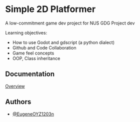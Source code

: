 # Simple 2D Platformer

A low-commitment game dev project for NUS GDG Project dev

Learning objectives:
- How to use Godot and gdscript (a python dialect)
- Github and Code Collaboration
- Game feel concepts
- OOP, Class inheritance


## Documentation

[Overview](docs/Overview.md)


## Authors

- [@EugeneOYZ1203n](https://github.com/EugeneOYZ1203n)